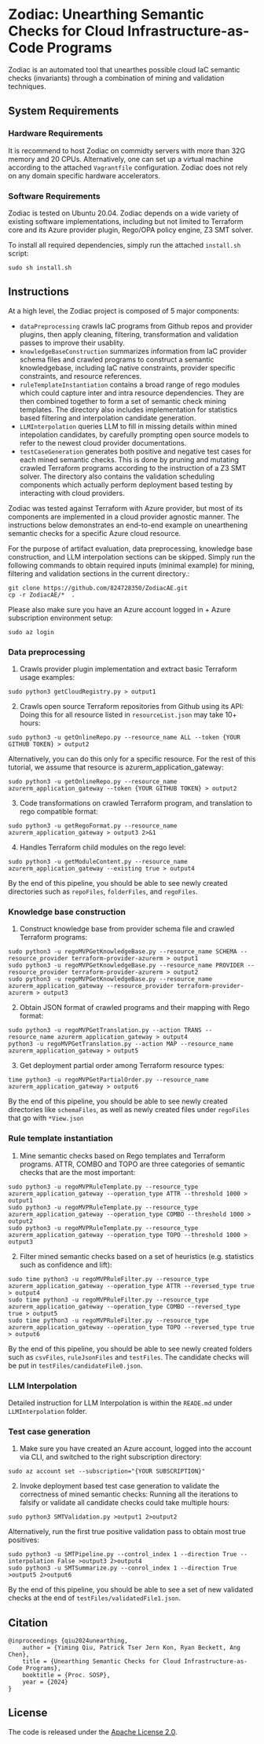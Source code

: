 # Zodiac: Unearthing Semantic Checks for Cloud Infrastructure-as-Code Programs

Zodiac is an automated tool that unearthes possible cloud IaC semantic checks (invariants) through a combination of mining and validation techniques.

## System Requirements

### Hardware Requirements
It is recommend to host Zodiac on commidty servers with more than 32G memory and 20 CPUs. Alternatively, one can set up a virtual machine according to the attached `Vagrantfile` configuration. Zodiac does not rely on any domain specific hardware accelerators. 

### Software Requirements
Zodiac is tested on Ubuntu 20.04. Zodiac depends on a wide variety of existing software implementations, including but not limited to Terraform core and its Azure provider plugin, Rego/OPA policy engine, Z3 SMT solver. 

To install all required dependencies, simply run the attached `install.sh` script:
```
sudo sh install.sh
```
## Instructions

At a high level, the Zodiac project is composed of 5 major components: 
* `dataPreprocessing` crawls IaC programs from Github repos and provider plugins, then apply cleaning, filtering, transformation and validation passes to improve their usablity.
* `knowledgeBaseConstruction` summarizes information from IaC provider schema files and crawled programs to construct a semantic knowledgebase, including IaC native constraints, provider specific constraints, and resource references.
* `ruleTemplateInstantiation` contains a broad range of rego modules which could capture inter and intra resource dependencies. They are then combined together to form a set of semantic check mining templates. The directory also includes implementation for statistics based filtering and interpolation candidate generation.
* `LLMInterpolation` queries LLM to fill in missing details within mined intepolation candidates, by carefully prompting open source models to refer to the newest cloud provider documentations.
* `testCaseGeneration` generates both positive and negative test cases for each mined semantic checks. This is done by pruning and mutating crawled Terraform programs according to the instruction of a Z3 SMT solver. The directory also contains the validation scheduling components which actually perform deployment based testing by interacting with cloud providers.  

Zodiac was tested against Terraform with Azure provider, but most of its components are implemented in a cloud provider agnostic manner. The instructions below demonstrates an end-to-end example on unearthening semantic checks for a specific Azure cloud resource. 

For the purpose of artifact evaluation, data preprocessing, knowledge base construction, and LLM interpolation sections can be skipped.
Simply run the following commands to obtain required inputs (minimal example) for mining, filtering and validation sections in the current directory.:
```
git clone https://github.com/824728350/ZodiacAE.git
cp -r ZodiacAE/*  .
```

Please also make sure you have an Azure account logged in + Azure subscription environment setup:
```
sudo az login
```

### Data preprocessing
1. Crawls provider plugin implementation and extract basic Terraform usage examples:
```
sudo python3 getCloudRegistry.py > output1
```
2. Crawls open source Terraform repositories from Github using its API: 
Doing this for all resource listed in `resourceList.json` may take 10+ hours:
```
sudo python3 -u getOnlineRepo.py --resource_name ALL --token {YOUR GITHUB TOKEN} > output2
```
Alternatively, you can do this only for a specific resource. For the rest of this tutorial, we assume that resource is azurerm_application_gateway:
```
sudo python3 -u getOnlineRepo.py --resource_name azurerm_application_gateway --token {YOUR GITHUB TOKEN} > output2
```
3. Code transformations on crawled Terraform program, and translation to rego compatible format:
```
sudo python3 -u getRegoFormat.py --resource_name azurerm_application_gateway > output3 2>&1
``` 
4. Handles Terraform child modules on the rego level:
```
sudo python3 -u getModuleContent.py --resource_name azurerm_application_gateway --existing true > output4
```

By the end of this pipeline, you should be able to see newly created directories such as `repoFiles`, `folderFiles`, and `regoFiles`.

### Knowledge base construction
1. Construct knowledge base from provider schema file and crawled Terraform programs:
```
sudo python3 -u regoMVPGetKnowledgeBase.py --resource_name SCHEMA --resource_provider terraform-provider-azurerm > output1
sudo python3 -u regoMVPGetKnowledgeBase.py --resource_name PROVIDER --resource_provider terraform-provider-azurerm > output2
sudo python3 -u regoMVPGetKnowledgeBase.py --resource_name azurerm_application_gateway --resource_provider terraform-provider-azurerm > output3
```
2. Obtain JSON format of crawled programs and their mapping with Rego format:
```
sudo python3 -u regoMVPGetTranslation.py --action TRANS --resource_name azurerm_application_gateway > output4
python3 -u regoMVPGetTranslation.py --action MAP --resource_name azurerm_application_gateway > output5
```
3. Get deployment partial order among Terraform resource types:
```
time python3 -u regoMVPGetPartialOrder.py --resource_name azurerm_application_gateway > output6
```

By the end of this pipeline, you should be able to see newly created directories like `schemaFiles`, as well as newly created files under `regoFiles` that go with `*View.json`

### Rule template instantiation
1. Mine semantic checks based on Rego templates and Terraform programs. ATTR, COMBO and TOPO are three categories of semantic checks that are the most important:
```
sudo python3 -u regoMVPRuleTemplate.py --resource_type azurerm_application_gateway --operation_type ATTR --threshold 1000 > output1
sudo python3 -u regoMVPRuleTemplate.py --resource_type azurerm_application_gateway --operation_type COMBO --threshold 1000 > output2
sudo python3 -u regoMVPRuleTemplate.py --resource_type azurerm_application_gateway --operation_type TOPO --threshold 1000 > output3
```
2. Filter mined semantic checks based on a set of heuristics (e.g. statistics such as confidence and lift):
```
sudo time python3 -u regoMVPRuleFilter.py --resource_type azurerm_application_gateway --operation_type ATTR --reversed_type true > output4
sudo time python3 -u regoMVPRuleFilter.py --resource_type azurerm_application_gateway --operation_type COMBO --reversed_type true > output5
sudo time python3 -u regoMVPRuleFilter.py --resource_type azurerm_application_gateway --operation_type TOPO --reversed_type true > output6
```

By the end of this pipeline, you should be able to see newly created folders such as `csvFiles`, `ruleJsonFiles` and `testFiles`. The candidate checks will be put in `testFiles/candidateFile0.json`.

### LLM Interpolation
Detailed instruction for LLM Interpolation is within the `READE.md` under `LLMInterpolation` folder.

### Test case generation
1. Make sure you have created an Azure account, logged into the account via CLI, and switched to the right subscription directory:
```
sudo az account set --subscription="{YOUR SUBSCRIPTION}"
```
2. Invoke deployment based test case generation to validate the correctness of mined semantic checks:
Running all the iterations to falsify or validate all candidate checks could take multiple hours:
```
sudo python3 SMTValidation.py >output1 2>output2
```
Alternatively, run the first true positive validation pass to obtain most true positives:
```
sudo python3 -u SMTPipeline.py --control_index 1 --direction True --interpolation False >output3 2>output4
sudo python3 -u SMTSummarize.py --conrol_index 1 --direction True >output5 2>output6
```

By the end of this pipeline, you should be able to see a set of new validated checks at the end of `testFiles/validatedFile1.json`.

## Citation

```
@inproceedings {qiu2024unearthing,
    author = {Yiming Qiu, Patrick Tser Jern Kon, Ryan Beckett, Ang Chen},
    title = {Unearthing Semantic Checks for Cloud Infrastructure-as-Code Programs},
    booktitle = {Proc. SOSP},
    year = {2024}
}
```

## License
The code is released under the [Apache License 2.0](https://www.apache.org/licenses/LICENSE-2.0).
